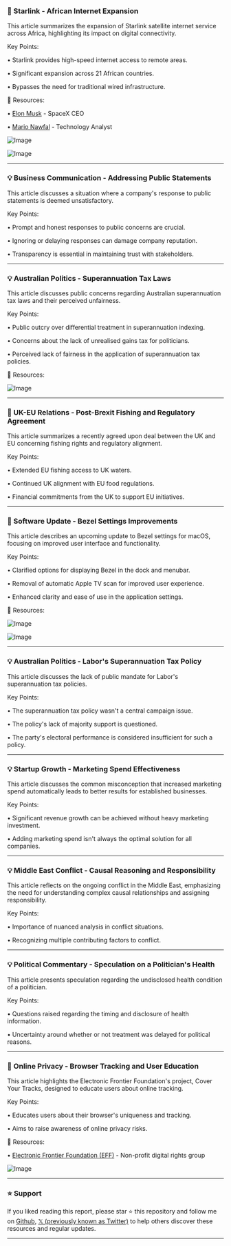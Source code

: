 ### 🚀 Starlink - African Internet Expansion

This article summarizes the expansion of Starlink satellite internet service across Africa, highlighting its impact on digital connectivity.

Key Points:

• Starlink provides high-speed internet access to remote areas.


•  Significant expansion across 21 African countries.


• Bypasses the need for traditional wired infrastructure.


🔗 Resources:

• [Elon Musk](https://x.com/elonmusk) - SpaceX CEO


• [Mario Nawfal](https://x.com/MarioNawfal) - Technology Analyst


![Image](https://pbs.twimg.com/amplify_video_thumb/1924384263442415616/img/Pq0jy3pbvHHgq_KX.jpg)


![Image](https://pbs.twimg.com/media/GrGk1REW0AARrQ5?format=jpg&name=240x240)


---

### 💡 Business Communication - Addressing Public Statements

This article discusses a situation where a company's response to public statements is deemed unsatisfactory.

Key Points:

• Prompt and honest responses to public concerns are crucial.


• Ignoring or delaying responses can damage company reputation.


• Transparency is essential in maintaining trust with stakeholders.



---

### 💡 Australian Politics - Superannuation Tax Laws

This article discusses public concerns regarding Australian superannuation tax laws and their perceived unfairness.

Key Points:

• Public outcry over differential treatment in superannuation indexing.


• Concerns about the lack of unrealised gains tax for politicians.


• Perceived lack of fairness in the application of superannuation tax policies.


🔗 Resources:

![Image](https://pbs.twimg.com/media/GrNQ-EWXUAAqltF?format=jpg&name=small)


---

### 🤖 UK-EU Relations - Post-Brexit Fishing and Regulatory Agreement

This article summarizes a recently agreed upon deal between the UK and EU concerning fishing rights and regulatory alignment.

Key Points:

• Extended EU fishing access to UK waters.


• Continued UK alignment with EU food regulations.


• Financial commitments from the UK to support EU initiatives.


---

### 🤖 Software Update - Bezel Settings Improvements

This article describes an upcoming update to Bezel settings for macOS, focusing on improved user interface and functionality.

Key Points:

• Clarified options for displaying Bezel in the dock and menubar.


• Removal of automatic Apple TV scan for improved user experience.


• Enhanced clarity and ease of use in the application settings.


🔗 Resources:

![Image](https://pbs.twimg.com/media/GrTBWgKXEAA6Gx2?format=jpg&name=small)


![Image](https://pbs.twimg.com/media/GrTBWj3XIAApwvg?format=jpg&name=small)


---

### 💡 Australian Politics - Labor's Superannuation Tax Policy

This article discusses the lack of public mandate for Labor's superannuation tax policies.

Key Points:

• The superannuation tax policy wasn't a central campaign issue.


• The policy's lack of majority support is questioned.


• The party's electoral performance is considered insufficient for such a policy.



---

### 💡 Startup Growth - Marketing Spend Effectiveness

This article discusses the common misconception that increased marketing spend automatically leads to better results for established businesses.

Key Points:

•  Significant revenue growth can be achieved without heavy marketing investment.


•  Adding marketing spend isn't always the optimal solution for all companies.



---

### 💡 Middle East Conflict - Causal Reasoning and Responsibility

This article reflects on the ongoing conflict in the Middle East, emphasizing the need for understanding complex causal relationships and assigning responsibility.

Key Points:

• Importance of nuanced analysis in conflict situations.


•  Recognizing multiple contributing factors to conflict.



---

### 💡 Political Commentary - Speculation on a Politician's Health

This article presents speculation regarding the undisclosed health condition of a politician.

Key Points:

• Questions raised regarding the timing and disclosure of health information.


• Uncertainty around whether or not treatment was delayed for political reasons.


---

### 🚀 Online Privacy - Browser Tracking and User Education

This article highlights the Electronic Frontier Foundation's project, Cover Your Tracks, designed to educate users about online tracking.

Key Points:

•  Educates users about their browser's uniqueness and tracking.


• Aims to raise awareness of online privacy risks.



🔗 Resources:

• [Electronic Frontier Foundation (EFF)](https://x.com/EFF) - Non-profit digital rights group


![Image](https://pbs.twimg.com/media/GrLLcmvWcAA_5L6?format=jpg&name=small)


---

### ⭐️ Support

If you liked reading this report, please star ⭐️ this repository and follow me on [Github](https://github.com/Drix10), [𝕏 (previously known as Twitter)](https://x.com/DRIX_10_) to help others discover these resources and regular updates.

---